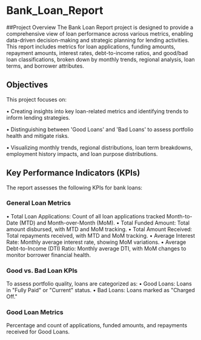 # Bank_Loan_Report
##Project Overview
The Bank Loan Report project is designed to provide a comprehensive view of loan performance across various metrics, enabling data-driven decision-making and strategic planning for lending activities. This report includes metrics for loan applications, funding amounts, repayment amounts, interest rates, debt-to-income ratios, and good/bad loan classifications, broken down by monthly trends, regional analysis, loan terms, and borrower attributes.
## Objectives
This project focuses on:

•	Creating insights into key loan-related metrics and identifying trends to inform lending strategies.

•	Distinguishing between 'Good Loans' and 'Bad Loans' to assess portfolio health and mitigate risks.

•	Visualizing monthly trends, regional distributions, loan term breakdowns, employment history impacts, and loan purpose distributions.
## Key Performance Indicators (KPIs)
The report assesses the following KPIs for bank loans:
### General Loan Metrics
•	Total Loan Applications: Count of all loan applications tracked Month-to-Date (MTD) and Month-over-Month (MoM).
•	Total Funded Amount: Total amount disbursed, with MTD and MoM tracking.
•	Total Amount Received: Total repayments received, with MTD and MoM tracking.
•	Average Interest Rate: Monthly average interest rate, showing MoM variations.
•	Average Debt-to-Income (DTI) Ratio: Monthly average DTI, with MoM changes to monitor borrower financial health.
### Good vs. Bad Loan KPIs
To assess portfolio quality, loans are categorized as:
•	Good Loans: Loans in "Fully Paid" or "Current" status.
•	Bad Loans: Loans marked as "Charged Off."
### Good Loan Metrics
Percentage and count of applications, funded amounts, and repayments received for Good Loans.

